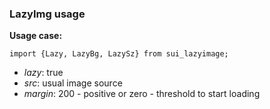 ### LazyImg usage


**Usage case:**

```
import {Lazy, LazyBg, LazySz} from sui_lazyimage;

```
- _lazy_: true
- _src_: usual image source
- _margin_: 200 - positive or zero - threshold to start loading

